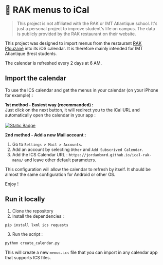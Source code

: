 
# 📆 RAK menus to iCal

> This project is not affiliated with the RAK or IMT Atlantique school. It's just a personal project to improve student's life on campus. The data is publicly provided by the RAK restaurant on their website.

This project was designed to import menus from the restaurant [RAK Plouzané](http://services.imt-atlantique.fr/rak/) into its iOS calendar. It is therefore mainly intended for IMT Atlantique Brest students.

The calendar is refreshed every 2 days at 6 AM.


## Import the calendar

To use the ICS calendar and get the menus in your calendar (on your iPhone for example) :

**1st method - Easiest way (recommanded) :**<br />
Just click on the next button, it will redirect you to the iCal URL and automatically open the calendar in your app :<br /><br />
[![Static Badge](https://img.shields.io/badge/Click_to_import-g?style=flat&logo=Google%20Calendar&logoColor=white&label=ICS%20Calendar)](http://jordanbmrd.github.io/ical-rak-menu/menus.ics)

**2nd method - Add a new Mail account :**
1. Go to `Settings > Mail > Accounts`.
2. Add an account by selecting `Other` and `Add Subscrived Calendar`.
3. Add the ICS Calendar URL : `https://jordanbmrd.github.io/ical-rak-menu/` and leave other default parameters.

This configuration will allow the calendar to refresh by itself.
It should be almost the same configuration for Android or other OS.

Enjoy !

## Run it locally

1. Clone the repository
2. Install the dependencies :
```bash
pip install lxml ics requests
```

3. Run the script :
```bash
python create_calendar.py
```

This will create a new `menus.ics` file that you can import in any calendar app that supports ICS files.
